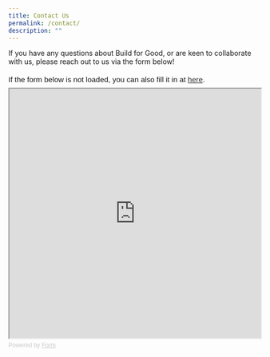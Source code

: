 ```yaml
---
title: Contact Us
permalink: /contact/
description: ""
---
```

If you have any questions about Build for Good, or are keen to collaborate with us, please reach out to us via the form below!

<div style="font-family: Sans-Serif; font-size: 15px; color: #000; opacity: 0.9; padding-top: 5px; padding-bottom: 8px;"> If the form below is not loaded, you can also fill it in at <a href="https://form.gov.sg/644552cc14ca440013e1f2a2">here</a>. </div> <!-- Change the width and height values to suit you best --> <iframe style="width: 100%; height: 500px" src="https://form.gov.sg/644552cc14ca440013e1f2a2" id="iframe"></iframe> <div style="font-family: Sans-Serif; font-size: 12px; color: #999; opacity: 0.5; padding-top: 5px;"> Powered by <a style="color: #999" href="https://form.gov.sg">Form</a> </div>